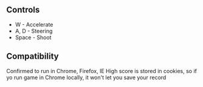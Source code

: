 ## Controls
* W - Accelerate
* A, D - Steering
* Space - Shoot

## Compatibility
Confirmed to run in Chrome, Firefox, IE
High score is stored in cookies, so if yo run game in Chrome locally, it won't let you save your record
